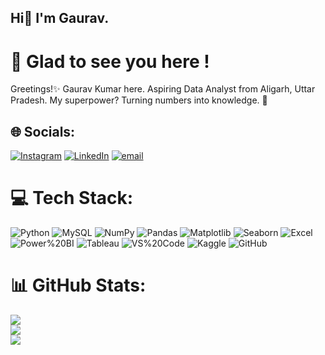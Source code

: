 ## Hi👋 I'm Gaurav.

# 💫 Glad to see you here !

Greetings!✨ Gaurav Kumar here. Aspiring Data Analyst from Aligarh, Uttar Pradesh. My superpower? Turning numbers into knowledge. 💪


## 🌐 Socials:
 [![Instagram](https://img.shields.io/badge/Instagram-%23E4405F.svg?logo=Instagram&logoColor=white)](https://instagram.com/_gauravbg.___) [![LinkedIn](https://img.shields.io/badge/LinkedIn-%230077B5.svg?logo=linkedin&logoColor=white)](https://linkedin.com/in/https://www.linkedin.com/in/gauravkumarrrr/) [![email](https://img.shields.io/badge/Email-D14836?logo=gmail&logoColor=yellow)](mailto:iamgaurav6374@gmail.com) 
 

# 💻 Tech Stack:
![Python](https://img.shields.io/badge/Python-3776AB?style=plastic&logo=python&logoColor=white)
![MySQL](https://img.shields.io/badge/MySQL-4479A1?style=plastic&logo=mysql&logoColor=white)
![NumPy](https://img.shields.io/badge/NumPy-013243?style=plastic&logo=numpy&logoColor=white)
![Pandas](https://img.shields.io/badge/Pandas-150458?style=plastic&logo=pandas&logoColor=white)
![Matplotlib](https://img.shields.io/badge/Matplotlib-%23ffffff?style=plastic&logo=matplotlib&logoColor=black)
![Seaborn](https://img.shields.io/badge/Seaborn-4C766A?style=plastic&logo=seaborn&logoColor=white)
![Excel](https://img.shields.io/badge/Microsoft_Excel-217346?style=plastic&logo=microsoft-excel&logoColor=white)
![Power%20BI](https://img.shields.io/badge/Power_BI-F2C811?style=plastic&logo=power-bi&logoColor=black)
![Tableau](https://img.shields.io/badge/Tableau-E97627?style=plastic&logo=tableau&logoColor=white)
![VS%20Code](https://img.shields.io/badge/Visual_Studio_Code-0078D4?style=plastic&logo=visual%20studio%20code&logoColor=white)
![Kaggle](https://img.shields.io/badge/Kaggle-D00000?style=plastic&logo=kaggle&logoColor=white)
![GitHub](https://img.shields.io/badge/GitHub-181717?style=plastic&logo=github&logoColor=white)

# 📊 GitHub Stats:
![](https://github-readme-stats.vercel.app/api?username=Gaurav-6374&theme=swift&hide_border=false&include_all_commits=true&count_private=false)<br/>
![](https://nirzak-streak-stats.vercel.app/?user=Gaurav-6374&theme=swift&hide_border=false)<br/>
![](https://github-readme-stats.vercel.app/api/top-langs/?username=Gaurav-6374&theme=swift&hide_border=false&include_all_commits=true&count_private=false&layout=compact)

